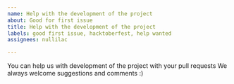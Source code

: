 ```yaml
---
name: Help with the development of the project
about: Good for first issue
title: Help with the development of the project
labels: good first issue, hacktoberfest, help wanted
assignees: nullilac

---
```


You can help us with development of the project with your pull requests 
We always welcome suggestions and comments :)
